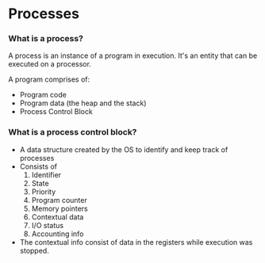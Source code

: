 # Processes

### What is a process?

A process is an instance of a program in execution. It's an entity that can be executed on a processor.

A program comprises of:
- Program code
- Program data (the heap and the stack)
- Process Control Block

### What is a process control block?

- A data structure created by the OS to identify and keep track of processes
- Consists of
	1. Identifier
	2. State
	3. Priority
	4. Program counter
	5. Memory pointers
	6. Contextual data
	7. I/O status
	8. Accounting info
- The contextual info consist of data in the registers while execution was stopped.


